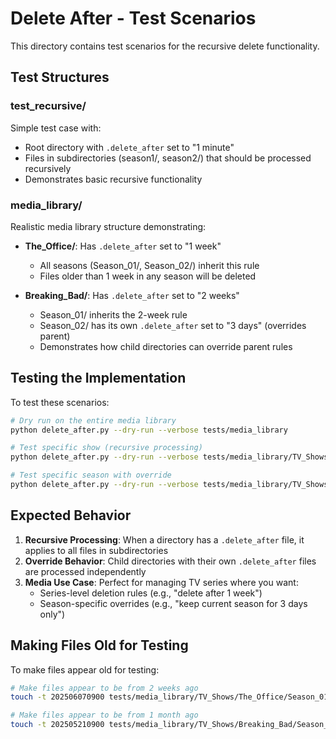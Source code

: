 # Delete After - Test Scenarios

This directory contains test scenarios for the recursive delete functionality.

## Test Structures

### test_recursive/
Simple test case with:
- Root directory with `.delete_after` set to "1 minute"
- Files in subdirectories (season1/, season2/) that should be processed recursively
- Demonstrates basic recursive functionality

### media_library/
Realistic media library structure demonstrating:
- **The_Office/**: Has `.delete_after` set to "1 week"
  - All seasons (Season_01/, Season_02/) inherit this rule
  - Files older than 1 week in any season will be deleted
  
- **Breaking_Bad/**: Has `.delete_after` set to "2 weeks"
  - Season_01/ inherits the 2-week rule
  - Season_02/ has its own `.delete_after` set to "3 days" (overrides parent)
  - Demonstrates how child directories can override parent rules

## Testing the Implementation

To test these scenarios:

```bash
# Dry run on the entire media library
python delete_after.py --dry-run --verbose tests/media_library

# Test specific show (recursive processing)
python delete_after.py --dry-run --verbose tests/media_library/TV_Shows/The_Office

# Test specific season with override
python delete_after.py --dry-run --verbose tests/media_library/TV_Shows/Breaking_Bad/Season_02
```

## Expected Behavior

1. **Recursive Processing**: When a directory has a `.delete_after` file, it applies to all files in subdirectories
2. **Override Behavior**: Child directories with their own `.delete_after` files are processed independently
3. **Media Use Case**: Perfect for managing TV series where you want:
   - Series-level deletion rules (e.g., "delete after 1 week")
   - Season-specific overrides (e.g., "keep current season for 3 days only")

## Making Files Old for Testing

To make files appear old for testing:

```bash
# Make files appear to be from 2 weeks ago
touch -t 202506070900 tests/media_library/TV_Shows/The_Office/Season_01/*.mkv

# Make files appear to be from 1 month ago  
touch -t 202505210900 tests/media_library/TV_Shows/Breaking_Bad/Season_01/*.mkv
```
